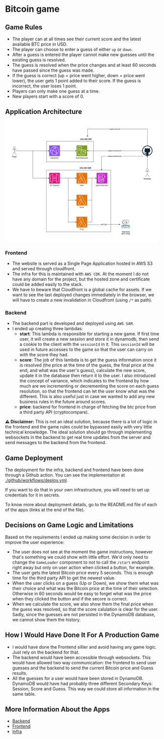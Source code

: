 # Bitcoin game

## Game Rules

- The player can at all times see their current score and the latest available BTC price in USD.
- The player can choose to enter a guess of either `up` or `down`.
- After a guess is entered the player cannot make new guesses until the existing guess is resolved.
- The guess is resolved when the price changes and at least 60 seconds have passed since the guess
  was made.
- If the guess is correct (up = price went higher, down = price went lower), the user gets 1 point
  added to their score. If the guess is incorrect, the user loses 1 point.
- Players can only make one guess at a time.
- New players start with a score of 0.

## Application Architecture

<img src="./docs/architecture.jpg" alt="Application Architecture" />

### Frontend

- The website is served as a Single Page Application hosted in AWS S3 and served through cloudfront.
- The infra for this is maintained with `AWS CDK`. At the moment I do not have any domain for the
  project, but the hosted zone and certificate could be added easily to the stack.
- We have to beware that Cloudfront is a global cache for assets. If we want to see the last
  deployed changes immediately in the browser, we will have to create a new invalidation in
  Cloudfront (using `/*` as path).

### Backend

- The backend part is developed and deployed using `AWS SAM`.
- I ended up creating three lambdas:
  - **start**: This lambda is responsible for starting a new game. If first time user, it will
    create a new session and store it in dynamodb, then send a cookie to the client with the
    `sessionId` in it. This `sessionId` will be used in future accesses to the game so that the user
    can carry on with the score they had.
  - **score**: The job of this lambda is to get the guess information once it is resolved (the price
    at the time of the guess, the final price at the end, and what was the user's guess), calculate
    the new score, update it in the database then return it to the user. I also introduced the
    concept of variance, which indicates to the frontend by how much are we incrementing or
    decrementing the score on each guess resolution, so that the frontend can let the user know what
    was the different. This is also useful just in case we wanted to add any new business rules in
    the future around scores.
  - **price**: backend for frontend in charge of fetching the btc price from a third party API
    (cryptocompare).

**⚠️ Disclaimer:** This is not an ideal solution, because there is a lot of logic in the frontend
and the game rules could be bypassed easily with very little technical knowledge. The ideal solution
should go through implementing websockets in the backend to get real time updates from the server
and send messages to the backend from the frontend.

## Game Deployment

The deployment for the infra, backend and frontend have been done through a Github action. You can
see the implementation at [./github/workflows/deploy.yml](./github/workflows/deploy.yml).

If you want to do that in your own infrastructure, you will need to set up credentials for it in
secrets.

To know more about deployment details, go to the README.md file of each of the apps (links at the
end of the file).

## Decisions on Game Logic and Limitations

Based on the requirements I ended up making some decision in order to improve the user experience:

- The user does not see at the moment the game instructions, however that's something we could show
  with little effort. We'd only need to change the `GameLoader` component to not to call the
  `/start` endpoint right away but only on user action when clicked a button, for example.
- The user gets the latest Bitcoin price every 5 seconds. This is enough time for the third party
  API to get the newest value.
- When the user clicks on a guess (Up or Down), we show them what was their choice and what was the
  Bitcoin price at the time of their selection. Otherwise in 60 seconds would be easy to forget what
  was the price when they clicked the button and if the secore is correct.
- When we calculate the score, we also show them the final price when the guess was resolved, so
  that the score calulation is clear for the user. Sadly, since the guesses are not persisted in the
  DynamoDB database, we cannot show them the history.

## How I Would Have Done It For A Production Game

- I would have done the Frontend sillier and avoid having any game logic. Just rely on the backend
  for that.
- The backend would have been accessible through websockets. This would have allowed two way
  communication: the frontend to send user guesses and the backend to send the current Bitcoin price
  and Guess results.
- All the guesses for a user would have been stored in DynamoDB. DynamoDB would have had probably
  three different Secondary Keys: Session, Score and Guess. This way we could store all information
  in the same table.

## More Information About the Apps

- [Backend](./apps/backend/README.md)
- [Frontend](./apps/frontend/README.md)
- [Infra](./apps/infra/README.md)
